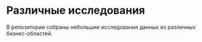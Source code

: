 # Различные исследования

В репозитории собраны небольшие исследования данных из различных бизнес-областей. 

